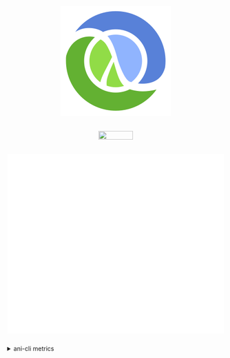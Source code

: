 <h2>
  <p align="center">
    <img src="./clojure-logo.png"/>
  </p>
</h2>

<h2>
  <p align="center">
    <a href="https://skillicons.dev">
      <img src="https://skillicons.dev/icons?i=git,bash,linux,emacs" width="40%" height="40%"/>
    </a>  
  </p>
</h2>


<h2>
  <p align="center">
    <img src="./github-metrics.svg"/>
  </p>
</h2>

<details>
  <p align="center">
  <summary>ani-cli metrics</summary>
  <a href="https://github.com/pystardust/ani-cli">
    <img src="./ani-cli.svg">
  </a>
  </p>
</details>
